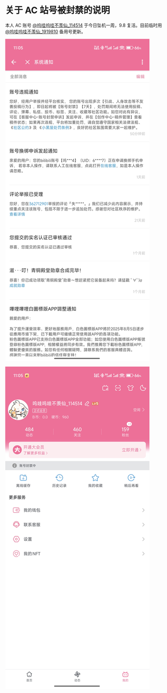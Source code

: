 # 关于 AC 站号被封禁的说明

本人 AC 账号 [@呜哇呜哇不羡仙_114514](https://space.bilibili.com/626140137) 于今日坠机一周，9.8 复活。目前临时用 [@呜哇呜哇不羡仙_1919810](https://space.bilibili.com/3546935170435593) 备用号更新。

![](https://raw.githubusercontent.com/bxx-114514/bxx-114514.github.io/refs/heads/main/images/250901/Screenshot_2025-09-01-11-05-23-766_com.bilibili.app.in.jpg)

![](https://raw.githubusercontent.com/bxx-114514/bxx-114514.github.io/refs/heads/main/images/250901/Screenshot_2025-09-01-11-05-42-745_com.bilibili.app.in.jpg)

